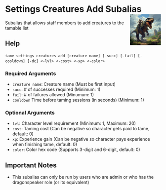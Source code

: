 <h1>Settings Creatures Add Subalias<img align="right" src="../../../../Data/main.png" width="100px"></h1>

Subalias that allows staff members to add creatures to the tamable list

## Help
`tame settings creatures add [creature name] [-succ] [-fail] [-cooldown] [-dc] <-lvl> <-cost> <-xp> <-color>`

### Required Arguments
- `creature name`: Creature name (Must be first input)
- `succ`: # of successes required (Minimum: 1)
- `fail`: # of failures allowed (Minumum: 1)
- `cooldown` Time before taming sessions (in seconds) (Minimum: 1)

### Optional Arguments
- `lvl`: Character level requirement (Minimum: 1, Maximum: 20)
- `cost`: Taming cost (Can be negative so character gets paid to tame, default: 0)
- `xp`: Experience gain (Can be negative so character pays experience when finishing tame, default: 0)
- `color`: Color hex code (Supports 3-digit and 6-digit, default: 0)

## Important Notes
- This subalias can only be run by users who are admin or who has the dragonspeaker role (or its equivalent)